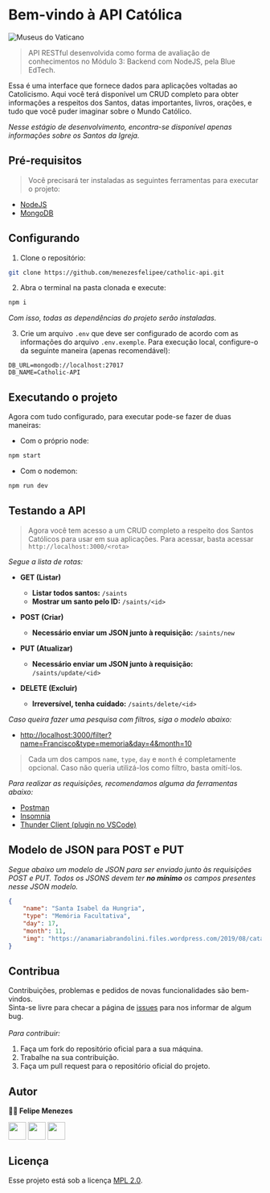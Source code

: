 # Bem-vindo à API Católica

![Museus do Vaticano](https://wallpaperaccess.com/full/637049.jpg)

> API RESTful desenvolvida como forma de avaliação de conhecimentos no Módulo 3: Backend com NodeJS, pela Blue EdTech.

Essa é uma interface que fornece dados para aplicações voltadas ao Catolicismo. Aqui você terá disponível um CRUD completo para obter informações a respeitos dos Santos, datas importantes, livros, orações, e tudo que você puder imaginar sobre o Mundo Católico.

*Nesse estágio de desenvolvimento, encontra-se disponível apenas informações sobre os Santos da Igreja.*

## Pré-requisitos

> Você precisará ter instaladas as seguintes ferramentas para executar o projeto:

* [NodeJS](https://nodejs.org/en/download/)
* [MongoDB](https://www.mongodb.com/try/download/community)

## Configurando

1. Clone o repositório:

```bash
git clone https://github.com/menezesfelipee/catholic-api.git
```

2. Abra o terminal na pasta clonada e execute:

```bash
npm i
```

_Com isso, todas as dependências do projeto serão instaladas._

3. Crie um arquivo `.env` que deve ser configurado de acordo com as informações do arquivo `.env.exemple`. Para execução local, configure-o da seguinte maneira (apenas recomendável):

```env
DB_URL=mongodb://localhost:27017
DB_NAME=Catholic-API
```

## Executando o projeto

Agora com tudo configurado, para executar pode-se fazer de duas maneiras:

* Com o próprio node:

```bash
npm start
```

* Com o nodemon:

```bash
npm run dev
```

## Testando a API

> Agora você tem acesso a um CRUD completo a respeito dos Santos Católicos para usar em sua aplicações. Para acessar, basta acessar `http://localhost:3000/<rota>`

_Segue a lista de rotas:_

* **GET (Listar)**
  * **Listar todos santos:** `/saints`
  * **Mostrar um santo pelo ID:** `/saints/<id>`

* **POST (Criar)**
  * **Necessário enviar um JSON junto à requisição:** `/saints/new`

* **PUT (Atualizar)**
  * **Necessário enviar um JSON junto à requisição:** `/saints/update/<id>`

* **DELETE (Excluir)**
  * **Irreversível, tenha cuidado:** `/saints/delete/<id>`

_Caso queira fazer uma pesquisa com filtros, siga o modelo abaixo:_

* <http://localhost:3000/filter?name=Francisco&type=memoria&day=4&month=10>

> Cada um dos campos `name`, `type`, `day` e `month` é completamente opcional. Caso não queria utilizá-los como filtro, basta omití-los.

_Para realizar as requisições, recomendamos alguma da ferramentas abaixo:_

* [Postman](https://www.postman.com/downloads/)
* [Insomnia](https://insomnia.rest/download)
* [Thunder Client (plugin no VSCode)](https://marketplace.visualstudio.com/items?itemName=rangav.vscode-thunder-client)

## Modelo de JSON para POST e PUT

_Segue abaixo um modelo de JSON para ser enviado junto às requisições POST e PUT. Todos os JSONS devem ter **no mínimo** os campos presentes nesse JSON modelo._

```json
{
    "name": "Santa Isabel da Hungria",
    "type": "Memória Facultativa",
    "day": 17,
    "month": 11,
    "img": "https://anamariabrandolini.files.wordpress.com/2019/08/catalina-de-alejandrc3ada-de-zurbarc3a1n.jpg"
}
```

## Contribua

Contribuições, problemas e pedidos de novas funcionalidades são bem-vindos. <br>
Sinta-se livre para checar a página de [issues](https://github.com/menezesfelipee/catholic-api/issues) para nos informar de algum bug. <br><br>
_Para contribuir:_
1. Faça um fork do repositório oficial para a sua máquina.
2. Trabalhe na sua contribuição.
3. Faça um pull request para o repositório oficial do projeto.

## Autor

**:pouting_man: Felipe Menezes**

<a href = 'https://www.linkedin.com/in/felipe-menezes-'> <img width = '35px' align= 'center' src="https://raw.githubusercontent.com/rahulbanerjee26/githubAboutMeGenerator/main/icons/linked-in-alt.svg"/></a>
<a href = 'https://www.github.com/menezesfelipee'> <img width = '35px' align= 'center' src="https://raw.githubusercontent.com/rahulbanerjee26/githubAboutMeGenerator/main/icons/github.svg"/></a>
<a href = 'https://www.instagram.com/menezesfelipee'> <img width = '35px' align= 'center' src="https://raw.githubusercontent.com/rahulbanerjee26/githubAboutMeGenerator/main/icons/instagram.svg"/></a>

## Licença

Esse projeto está sob a licença [MPL 2.0](https://github.com/menezesfelipee/catholic-api/blob/main/LICENSE).

